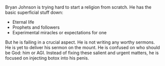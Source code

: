 Bryan Johnson is trying hard to start a religion from scratch. He has the basic superficial stuff down: 
- Eternal life
- Prophets and followers
- Experimental miracles or expectations for one

But he is failing in a crucial aspect. He is not writing any worthy sermons. He is yet to deliver his sermon on the mount. He is confused on who should be God: him or AGI. Instead of fixing these salient and urgent matters, he is focused on injecting botox into his penis.